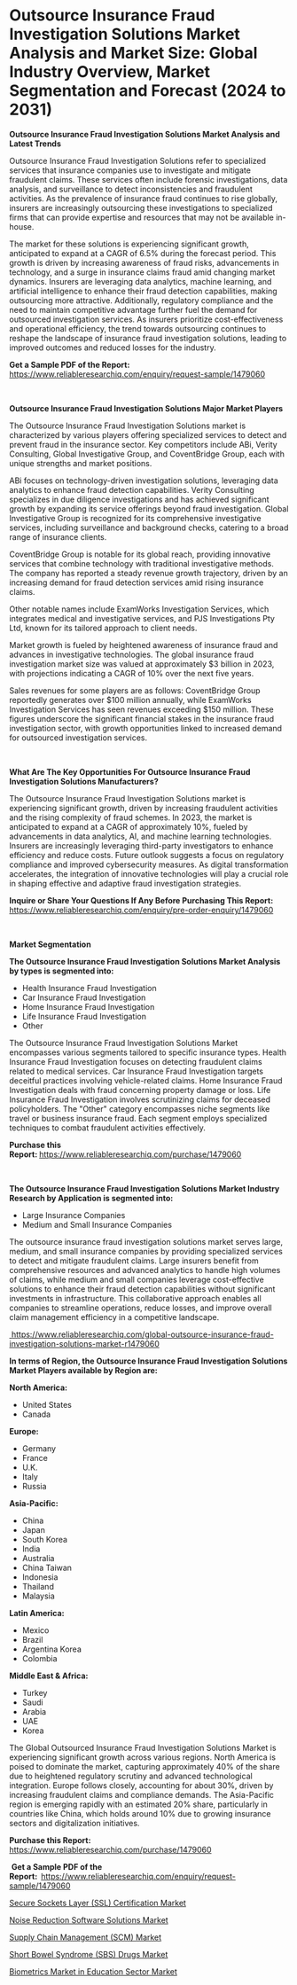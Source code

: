 <p><h1>Outsource Insurance Fraud Investigation Solutions Market Analysis and Market Size: Global Industry Overview, Market Segmentation and Forecast (2024 to 2031)</h1></p><p><strong>Outsource Insurance Fraud Investigation Solutions Market Analysis and Latest Trends</strong></p>
<p><p>Outsource Insurance Fraud Investigation Solutions refer to specialized services that insurance companies use to investigate and mitigate fraudulent claims. These services often include forensic investigations, data analysis, and surveillance to detect inconsistencies and fraudulent activities. As the prevalence of insurance fraud continues to rise globally, insurers are increasingly outsourcing these investigations to specialized firms that can provide expertise and resources that may not be available in-house.</p><p>The market for these solutions is experiencing significant growth, anticipated to expand at a CAGR of 6.5% during the forecast period. This growth is driven by increasing awareness of fraud risks, advancements in technology, and a surge in insurance claims fraud amid changing market dynamics. Insurers are leveraging data analytics, machine learning, and artificial intelligence to enhance their fraud detection capabilities, making outsourcing more attractive. Additionally, regulatory compliance and the need to maintain competitive advantage further fuel the demand for outsourced investigation services. As insurers prioritize cost-effectiveness and operational efficiency, the trend towards outsourcing continues to reshape the landscape of insurance fraud investigation solutions, leading to improved outcomes and reduced losses for the industry.</p></p>
<p><strong>Get a Sample PDF of the Report:&nbsp;</strong> <a href="https://www.reliableresearchiq.com/enquiry/request-sample/1479060?utm_campaign=1847&utm_medium=2&utm_source=Github&utm_content=ia&utm_term=09122024&utm_id=outsource-insurance-fraud-investigation-solutions">https://www.reliableresearchiq.com/enquiry/request-sample/1479060</a></p>
<p>&nbsp;</p>
<p><strong>Outsource Insurance Fraud Investigation Solutions Major Market Players</strong></p>
<p><p>The Outsource Insurance Fraud Investigation Solutions market is characterized by various players offering specialized services to detect and prevent fraud in the insurance sector. Key competitors include ABi, Verity Consulting, Global Investigative Group, and CoventBridge Group, each with unique strengths and market positions.</p><p>ABi focuses on technology-driven investigation solutions, leveraging data analytics to enhance fraud detection capabilities. Verity Consulting specializes in due diligence investigations and has achieved significant growth by expanding its service offerings beyond fraud investigation. Global Investigative Group is recognized for its comprehensive investigative services, including surveillance and background checks, catering to a broad range of insurance clients.</p><p>CoventBridge Group is notable for its global reach, providing innovative services that combine technology with traditional investigative methods. The company has reported a steady revenue growth trajectory, driven by an increasing demand for fraud detection services amid rising insurance claims.</p><p>Other notable names include ExamWorks Investigation Services, which integrates medical and investigative services, and PJS Investigations Pty Ltd, known for its tailored approach to client needs. </p><p>Market growth is fueled by heightened awareness of insurance fraud and advances in investigative technologies. The global insurance fraud investigation market size was valued at approximately $3 billion in 2023, with projections indicating a CAGR of 10% over the next five years.</p><p>Sales revenues for some players are as follows: CoventBridge Group reportedly generates over $100 million annually, while ExamWorks Investigation Services has seen revenues exceeding $150 million. These figures underscore the significant financial stakes in the insurance fraud investigation sector, with growth opportunities linked to increased demand for outsourced investigation services.</p></p>
<p>&nbsp;</p>
<p><strong>What Are The Key Opportunities For Outsource Insurance Fraud Investigation Solutions Manufacturers?</strong></p>
<p><p>The Outsource Insurance Fraud Investigation Solutions market is experiencing significant growth, driven by increasing fraudulent activities and the rising complexity of fraud schemes. In 2023, the market is anticipated to expand at a CAGR of approximately 10%, fueled by advancements in data analytics, AI, and machine learning technologies. Insurers are increasingly leveraging third-party investigators to enhance efficiency and reduce costs. Future outlook suggests a focus on regulatory compliance and improved cybersecurity measures. As digital transformation accelerates, the integration of innovative technologies will play a crucial role in shaping effective and adaptive fraud investigation strategies.</p></p>
<p><strong>Inquire or Share Your Questions If Any Before Purchasing This Report:</strong> <a href="https://www.reliableresearchiq.com/enquiry/pre-order-enquiry/1479060?utm_campaign=1847&utm_medium=2&utm_source=Github&utm_content=ia&utm_term=09122024&utm_id=outsource-insurance-fraud-investigation-solutions">https://www.reliableresearchiq.com/enquiry/pre-order-enquiry/1479060</a></p>
<p>&nbsp;</p>
<p><strong>Market Segmentation</strong></p>
<p><strong>The Outsource Insurance Fraud Investigation Solutions Market Analysis by types is segmented into:</strong></p>
<p><ul><li>Health Insurance Fraud Investigation</li><li>Car Insurance Fraud Investigation</li><li>Home Insurance Fraud Investigation</li><li>Life Insurance Fraud Investigation</li><li>Other</li></ul></p>
<p><p>The Outsource Insurance Fraud Investigation Solutions Market encompasses various segments tailored to specific insurance types. Health Insurance Fraud Investigation focuses on detecting fraudulent claims related to medical services. Car Insurance Fraud Investigation targets deceitful practices involving vehicle-related claims. Home Insurance Fraud Investigation deals with fraud concerning property damage or loss. Life Insurance Fraud Investigation involves scrutinizing claims for deceased policyholders. The "Other" category encompasses niche segments like travel or business insurance fraud. Each segment employs specialized techniques to combat fraudulent activities effectively.</p></p>
<p><strong>Purchase this Report:&nbsp;</strong><a href="https://www.reliableresearchiq.com/purchase/1479060?utm_campaign=1847&utm_medium=2&utm_source=Github&utm_content=ia&utm_term=09122024&utm_id=outsource-insurance-fraud-investigation-solutions">https://www.reliableresearchiq.com/purchase/1479060</a></p>
<p>&nbsp;</p>
<p><strong>The Outsource Insurance Fraud Investigation Solutions Market Industry Research by Application is segmented into:</strong></p>
<p><ul><li>Large Insurance Companies</li><li>Medium and Small Insurance Companies</li></ul></p>
<p><p>The outsource insurance fraud investigation solutions market serves large, medium, and small insurance companies by providing specialized services to detect and mitigate fraudulent claims. Large insurers benefit from comprehensive resources and advanced analytics to handle high volumes of claims, while medium and small companies leverage cost-effective solutions to enhance their fraud detection capabilities without significant investments in infrastructure. This collaborative approach enables all companies to streamline operations, reduce losses, and improve overall claim management efficiency in a competitive landscape.</p></p>
<p><a href="https://www.reliableresearchiq.com/global-outsource-insurance-fraud-investigation-solutions-market-r1479060?utm_campaign=1847&utm_medium=2&utm_source=Github&utm_content=ia&utm_term=09122024&utm_id=outsource-insurance-fraud-investigation-solutions">&nbsp;https://www.reliableresearchiq.com/global-outsource-insurance-fraud-investigation-solutions-market-r1479060</a></p>
<p><strong>In terms of Region, the Outsource Insurance Fraud Investigation Solutions Market Players available by Region are:</strong></p>
<p>
    <p> <strong> North America: </strong>
        <ul>
            <li>United States</li>
            <li>Canada</li>
        </ul>
        </p> 
    <p> <strong> Europe: </strong>
        <ul>
            <li>Germany</li>
            <li>France</li>
            <li>U.K.</li>
            <li>Italy</li>
            <li>Russia</li>
        </ul>
        </p> 
    <p> <strong> Asia-Pacific: </strong>
        <ul>
            <li>China</li>
            <li>Japan</li>
            <li>South Korea</li>
            <li>India</li>
            <li>Australia</li>
            <li>China Taiwan</li>
            <li>Indonesia</li>
            <li>Thailand</li>
            <li>Malaysia</li>
        </ul>
        </p> 
    <p> <strong> Latin America: </strong>
        <ul>
            <li>Mexico</li>
            <li>Brazil</li>
            <li>Argentina Korea</li>
            <li>Colombia</li>
        </ul>
        </p> 
    <p> <strong> Middle East & Africa: </strong>
        <ul>
            <li>Turkey</li>
            <li>Saudi</li>
            <li>Arabia</li>
            <li>UAE</li>
            <li>Korea</li>
        </ul>
    </p>
    </p>
<p><p>The Global Outsourced Insurance Fraud Investigation Solutions Market is experiencing significant growth across various regions. North America is poised to dominate the market, capturing approximately 40% of the share due to heightened regulatory scrutiny and advanced technological integration. Europe follows closely, accounting for about 30%, driven by increasing fraudulent claims and compliance demands. The Asia-Pacific region is emerging rapidly with an estimated 20% share, particularly in countries like China, which holds around 10% due to growing insurance sectors and digitalization initiatives.</p></p>
<p><strong>Purchase this Report: </strong><a href="https://www.reliableresearchiq.com/purchase/1479060?utm_campaign=1847&utm_medium=2&utm_source=Github&utm_content=ia&utm_term=09122024&utm_id=outsource-insurance-fraud-investigation-solutions">https://www.reliableresearchiq.com/purchase/1479060</a></p>
<p>&nbsp;<strong>Get a Sample PDF of the Report:&nbsp;&nbsp;</strong><a href="https://www.reliableresearchiq.com/enquiry/request-sample/1479060?utm_campaign=1847&utm_medium=2&utm_source=Github&utm_content=ia&utm_term=09122024&utm_id=outsource-insurance-fraud-investigation-solutions">https://www.reliableresearchiq.com/enquiry/request-sample/1479060</a></p>
<p><strong></strong></p>
<p><p><a href="https://www.linkedin.com/pulse/secure-sockets-layer-ssl-certification-market-trends-report-x37rf?utm_campaign=1847&utm_medium=2&utm_source=Github&utm_content=ia&utm_term=09122024&utm_id=outsource-insurance-fraud-investigation-solutions">Secure Sockets Layer (SSL) Certification Market</a></p><p><a href="https://www.linkedin.com/pulse/noise-reduction-software-solutions-markets-path-113-cagr-i4snf?utm_campaign=1847&utm_medium=2&utm_source=Github&utm_content=ia&utm_term=09122024&utm_id=outsource-insurance-fraud-investigation-solutions">Noise Reduction Software Solutions Market</a></p><p><a href="https://www.linkedin.com/pulse/supply-chain-management-scm-market-trends-analysis-size-z6s5f?utm_campaign=1847&utm_medium=2&utm_source=Github&utm_content=ia&utm_term=09122024&utm_id=outsource-insurance-fraud-investigation-solutions">Supply Chain Management (SCM) Market</a></p><p><a href="https://www.linkedin.com/pulse/short-bowel-syndrome-sbs-drugs-market-analysis-present-xqqtf?utm_campaign=1847&utm_medium=2&utm_source=Github&utm_content=ia&utm_term=09122024&utm_id=outsource-insurance-fraud-investigation-solutions">Short Bowel Syndrome (SBS) Drugs Market</a></p><p><a href="https://www.linkedin.com/pulse/biometrics-market-education-sector-growth-outlook-projected-gqcsf?utm_campaign=1847&utm_medium=2&utm_source=Github&utm_content=ia&utm_term=09122024&utm_id=outsource-insurance-fraud-investigation-solutions">Biometrics Market in Education Sector Market</a></p></p>